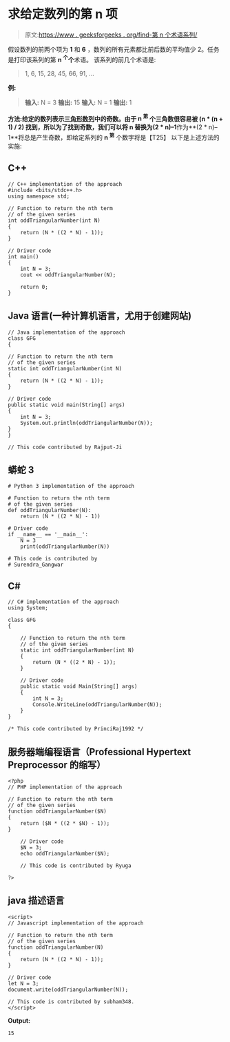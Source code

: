 # 求给定数列的第 n 项

> 原文:[https://www . geeksforgeeks . org/find-第 n 个术语系列/](https://www.geeksforgeeks.org/find-the-nth-term-of-the-given-series/)

假设数列的前两个项为 **1** 和 **6** ，数列的所有元素都比前后数的平均值少 2。任务是打印该系列的第 **n <sup>个</sup>个**术语。
该系列的前几个术语是:

> 1, 6, 15, 28, 45, 66, 91, …

**例:**

> **输入:** N = 3
> **输出:** 15
> **输入:** N = 1
> **输出:** 1

**方法:**给定的数列表示[三角形数列](https://www.geeksforgeeks.org/triangular-numbers/)中的奇数。由于 **n <sup>第</sup>** 个三角数很容易被 **(n * (n + 1) / 2)** 找到，所以为了找到奇数，我们可以将 **n** 替换为**(2 * n)–1**作为**(2 * n)–1**将总是产生奇数，即给定系列的 **n <sup>第</sup>** 个数字将是【T25】
以下是上述方法的实施:

## C++

```
// C++ implementation of the approach
#include <bits/stdc++.h>
using namespace std;

// Function to return the nth term
// of the given series
int oddTriangularNumber(int N)
{
    return (N * ((2 * N) - 1));
}

// Driver code
int main()
{
    int N = 3;
    cout << oddTriangularNumber(N);

    return 0;
}
```

## Java 语言(一种计算机语言，尤用于创建网站)

```
// Java implementation of the approach
class GFG
{

// Function to return the nth term
// of the given series
static int oddTriangularNumber(int N)
{
    return (N * ((2 * N) - 1));
}

// Driver code
public static void main(String[] args)
{
    int N = 3;
    System.out.println(oddTriangularNumber(N));
}
}

// This code contributed by Rajput-Ji
```

## 蟒蛇 3

```
# Python 3 implementation of the approach

# Function to return the nth term
# of the given series
def oddTriangularNumber(N):
    return (N * ((2 * N) - 1))

# Driver code
if __name__ == '__main__':
    N = 3
    print(oddTriangularNumber(N))

# This code is contributed by
# Surendra_Gangwar
```

## C#

```
// C# implementation of the approach
using System;

class GFG
{

    // Function to return the nth term
    // of the given series
    static int oddTriangularNumber(int N)
    {
        return (N * ((2 * N) - 1));
    }

    // Driver code
    public static void Main(String[] args)
    {
        int N = 3;
        Console.WriteLine(oddTriangularNumber(N));
    }
}

/* This code contributed by PrinciRaj1992 */
```

## 服务器端编程语言（Professional Hypertext Preprocessor 的缩写）

```
<?php
// PHP implementation of the approach

// Function to return the nth term
// of the given series
function oddTriangularNumber($N)
{
    return ($N * ((2 * $N) - 1));
}

    // Driver code
    $N = 3;
    echo oddTriangularNumber($N);

    // This code is contributed by Ryuga

?>
```

## java 描述语言

```
<script>
// Javascript implementation of the approach

// Function to return the nth term
// of the given series
function oddTriangularNumber(N)
{
    return (N * ((2 * N) - 1));
}

// Driver code
let N = 3;
document.write(oddTriangularNumber(N));

// This code is contributed by subham348.
</script>
```

**Output:** 

```
15
```